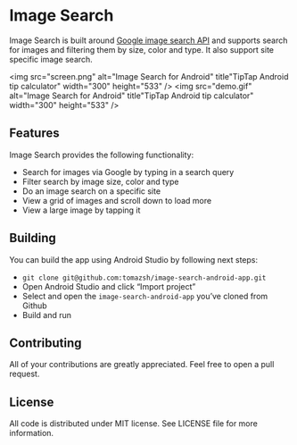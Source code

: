 Image Search
============

Image Search is built around [Google image search API](https://developers.google.com/image-search/) and supports search for images and filtering them by size, color and type. It also support site specific image search.

<img src="screen.png" alt="Image Search for Android" title"TipTap Android tip calculator" width="300" height="533" />&nbsp;<img src="demo.gif" alt="Image Search for Android" title"TipTap Android tip calculator" width="300" height="533" />

Features
--------

Image Search provides the following functionality:
* Search for images via Google by typing in a search query
* Filter search by image size, color and type
* Do an image search on a specific site
* View a grid of images and scroll down to load more
* View a large image by tapping it

Building
--------

You can build the app using Android Studio by following next steps:
* `git clone git@github.com:tomazsh/image-search-android-app.git`
* Open Android Studio and click “Import project”
* Select and open the `image-search-android-app` you’ve cloned from Github
* Build and run

Contributing
------------

All of your contributions are greatly appreciated. Feel free to open a pull request.

License
-------

All code is distributed under MIT license. See LICENSE file for more information.
